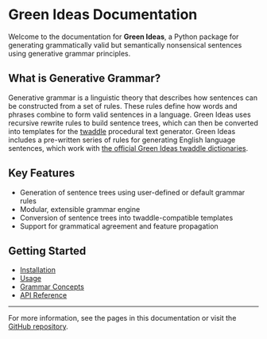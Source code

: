 # Green Ideas Documentation

Welcome to the documentation for **Green Ideas**, a Python package for generating grammatically valid but semantically nonsensical sentences using generative grammar principles.

## What is Generative Grammar?
Generative grammar is a linguistic theory that describes how sentences can be constructed from a set of rules. These rules define how words and phrases combine to form valid sentences in a language. Green Ideas uses recursive rewrite rules to build sentence trees, which can then be converted into templates for the [twaddle](https://github.com/chrishengler/twaddle) procedural text generator. Green Ideas includes a pre-written series of rules for generating English language sentences, which work with [the official Green Ideas twaddle dictionaries](https://github.com/chrishengler/greenideas-dict).

## Key Features
- Generation of sentence trees using user-defined or default grammar rules
- Modular, extensible grammar engine
- Conversion of sentence trees into twaddle-compatible templates
- Support for grammatical agreement and feature propagation

## Getting Started
- [Installation](installation.md)
- [Usage](usage.md)
- [Grammar Concepts](grammar_concepts.md)
- [API Reference](api_reference.md)

---
For more information, see the pages in this documentation or visit the [GitHub repository](https://github.com/chrishengler/greenideas).
